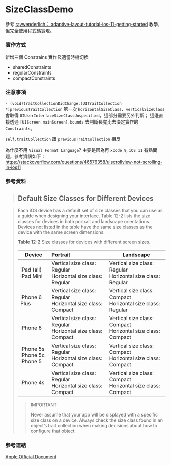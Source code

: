 # SizeClassDemo
參考 [raywenderlich： adaptive-layout-tutorial-ios-11-getting-started](https://www.raywenderlich.com/162311/adaptive-layout-tutorial-ios-11-getting-started) 教學，但完全使用程式碼實現。 

### 實作方式
新增三個 Constrains 實作及適當時機切換
  * sharedConstraints
  * regularConstraints
  * compactConstraints
  
### 注意事項
`- (void)traitCollectionDidChange:(UITraitCollection *)previousTraitCollection` 
第一次 `horizontalSizeClass`、`verticalSizeClass` 會取得 `UIUserInterfaceSizeClassUnspecified`，這部分需要另外判斷；
這邊直接透過 `[UIScreen mainScreen].bounds` 去判斷長寬比去決定實作的 `Constraints`。

`self.traitCollection` 跟 `previousTraitCollection` 相反

為什麼不用 `Visual Format Language`?
主要是因為再 `xcode 9`, `iOS 11` 有點問題，參考資訊如下：
https://stackoverflow.com/questions/46576358/uiscrollview-not-scrolling-in-ios11


### 參考資料
> ## Default Size Classes for Different Devices

>Each iOS device has a default set of size classes that you can use as a guide when designing your interface. Table 12-2 lists the size classes for devices in both portrait and landscape orientations. Devices not listed in the table have the same size classes as the device with the same screen dimensions.
>
>**Table 12-2** Size classes for devices with different screen sizes.
>
>| Device                                   | Portrait                                 | Landscape                                |
>| ---------------------------------------- | :--------------------------------------- | ---------------------------------------- |
>| iPad (all)<br />iPad Mini                | Vertical size class: Regular <br />Horizontal size class: Regular | Vertical size class: Regular <br />Horizontal size class: Regular |
>| iPhone 6 Plus                            | Vertical size class: Regular <br />Horizontal size class: Compact | Vertical size class: Compact <br />Horizontal size class: Regular |
>| iPhone 6                                 | Vertical size class: Regular <br />Horizontal size class: Compact | Vertical size class: Compact <br />Horizontal size class: Compact |
>| iPhone 5s <br />iPhone 5c<br /> iPhone 5 | Vertical size class: Regular<br /> Horizontal size class: Compact | Vertical size class: Compact <br />Horizontal size class: Compact |
>| iPhone 4s                                | Vertical size class: Regular<br /> Horizontal size class: Compact | Vertical size class: Compact <br />Horizontal size class: Compact |
>
>
>>IMPORTANT
>>
>>Never assume that your app will be displayed with a specific size class on a device. Always check the size class found in an object’s trait collection when making decisions about how to configure that object.

### 參考連結
[Apple Official Document](https://developer.apple.com/library/content/featuredarticles/ViewControllerPGforiPhoneOS/TheAdaptiveModel.html#//apple_ref/doc/uid/TP40007457-CH19-SW4)
